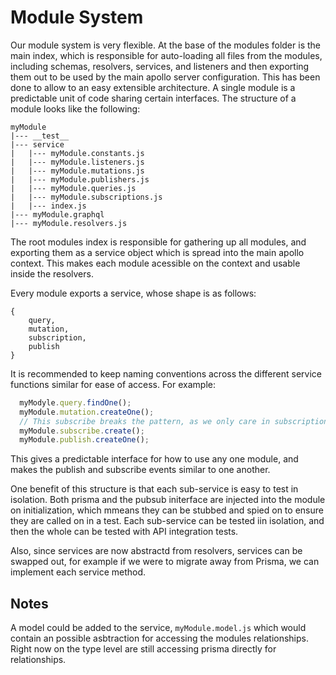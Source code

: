 # Module System

Our module system is very flexible. At the base of the modules folder is the main index, which is responsible for auto-loading all files from the modules, including schemas, resolvers, services, and listeners and then exporting them out to be used by the main apollo server configuration. This has been done to allow to an easy extensible architecture. A single module is a predictable unit of code sharing certain interfaces. The structure of a module looks like the following:

```
myModule
|--- __test__
|--- service
|   |--- myModule.constants.js
|   |--- myModule.listeners.js
|   |--- myModule.mutations.js
|   |--- myModule.publishers.js
|   |--- myModule.queries.js
|   |--- myModule.subscriptions.js
|   |--- index.js
|--- myModule.graphql
|--- myModule.resolvers.js
```

The root modules index is responsible for gathering up all modules, and exporting them as a service object which is spread into the main apollo context. This makes each module acessible on the context and usable inside the resolvers.

Every module exports a service, whose shape is as follows:

```
{
    query,
    mutation,
    subscription,
    publish
}
```

It is recommended to keep naming conventions across the different service functions similar for ease of access.  For example:

```javascript
  myModyle.query.findOne();
  myModule.mutation.createOne();
  // This subscribe breaks the pattern, as we only care in subscriptions about each new myModule created, not one or many.
  myModule.subscribe.create();
  myModule.publish.createOne();
```

This gives a predictable interface for how to use any one module, and makes the publish and subscribe events similar to one another.

One benefit of this structure is that each sub-service is easy to test in isolation.  Both prisma and the pubsub initerface are injected into the module on initialization, which mmeans they can be stubbed and spied on to ensure they are called on in a test.  Each sub-service can be tested iin isolation, and then the whole can be tested with API integration tests.

Also, since services are now abstractd from resolvers, services can be swapped out, for example if we were to migrate away from Prisma, we can implement each service method.  

## Notes

A model could be added to the service, `myModule.model.js` which would contain an possible asbtraction for accessing the modules relationships.  Right now on the type level are still accessing prisma directly for relationships.
